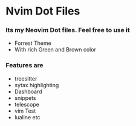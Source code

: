 # Nvim Dot Files

### Its my Neovim Dot files. Feel free to use it 
- Forrest Theme
- With rich Green and Brown color
### Features are
- treesitter
- sytax highlighting
- Dashboard
- snippets
- telescope
- vim Test
- lualine etc
